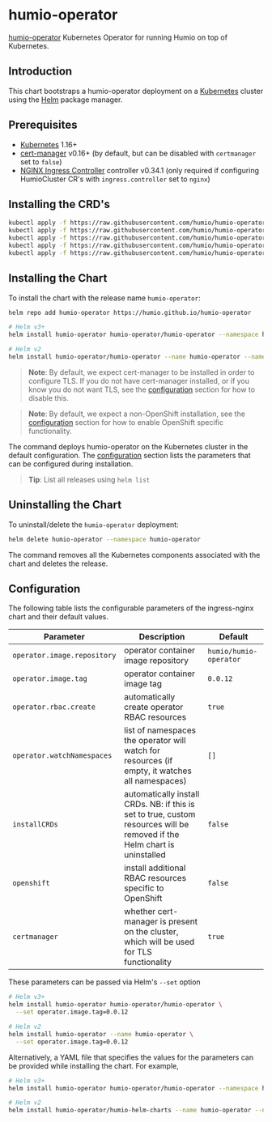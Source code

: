 # humio-operator

[humio-operator](https://github.com/humio/humio-operator) Kubernetes Operator for running Humio on top of Kubernetes.

## Introduction

This chart bootstraps a humio-operator deployment on a [Kubernetes](http://kubernetes.io) cluster using the [Helm](https://helm.sh) package manager.

## Prerequisites

- [Kubernetes](https://kubernetes.io) 1.16+
- [cert-manager](https://cert-manager.io) v0.16+ (by default, but can be disabled with `certmanager` set to `false`)
- [NGINX Ingress Controller](https://kubernetes.github.io/ingress-nginx) controller v0.34.1 (only required if configuring HumioCluster CR's with `ingress.controller` set to `nginx`)

## Installing the CRD's

```bash
kubectl apply -f https://raw.githubusercontent.com/humio/humio-operator/humio-operator-0.0.12/deploy/crds/core.humio.com_humioclusters_crd.yaml
kubectl apply -f https://raw.githubusercontent.com/humio/humio-operator/humio-operator-0.0.12/deploy/crds/core.humio.com_humioexternalclusters_crd.yaml
kubectl apply -f https://raw.githubusercontent.com/humio/humio-operator/humio-operator-0.0.12/deploy/crds/core.humio.com_humioingesttokens_crd.yaml
kubectl apply -f https://raw.githubusercontent.com/humio/humio-operator/humio-operator-0.0.12/deploy/crds/core.humio.com_humioparsers_crd.yaml
kubectl apply -f https://raw.githubusercontent.com/humio/humio-operator/humio-operator-0.0.12/deploy/crds/core.humio.com_humiorepositories_crd.yaml
```

## Installing the Chart

To install the chart with the release name `humio-operator`:

```bash
helm repo add humio-operator https://humio.github.io/humio-operator

# Helm v3+
helm install humio-operator humio-operator/humio-operator --namespace humio-operator -f values.yaml

# Helm v2
helm install humio-operator/humio-operator --name humio-operator --namespace humio-operator -f values.yaml
```

> **Note**: By default, we expect cert-manager to be installed in order to configure TLS. If you do not have cert-manager installed, or if you know you do not want TLS, see the [configuration](#configuration) section for how to disable this.

> **Note**: By default, we expect a non-OpenShift installation, see the [configuration](#configuration) section for how to enable OpenShift specific functionality.

The command deploys humio-operator on the Kubernetes cluster in the default configuration. The [configuration](#configuration) section lists the parameters that can be configured during installation.

> **Tip**: List all releases using `helm list`

## Uninstalling the Chart

To uninstall/delete the `humio-operator` deployment:

```bash
helm delete humio-operator --namespace humio-operator
```

The command removes all the Kubernetes components associated with the chart and deletes the release.

## Configuration

The following table lists the configurable parameters of the ingress-nginx chart and their default values.

Parameter | Description | Default
--- | --- | ---
`operator.image.repository` | operator container image repository | `humio/humio-operator`
`operator.image.tag` | operator container image tag | `0.0.12`
`operator.rbac.create` | automatically create operator RBAC resources | `true`
`operator.watchNamespaces` | list of namespaces the operator will watch for resources (if empty, it watches all namespaces) | `[]`
`installCRDs` | automatically install CRDs. NB: if this is set to true, custom resources will be removed if the Helm chart is uninstalled | `false`
`openshift` | install additional RBAC resources specific to OpenShift | `false`
`certmanager` | whether cert-manager is present on the cluster, which will be used for TLS functionality | `true`

These parameters can be passed via Helm's `--set` option

```bash
# Helm v3+
helm install humio-operator humio-operator/humio-operator \
  --set operator.image.tag=0.0.12

# Helm v2
helm install humio-operator --name humio-operator \
  --set operator.image.tag=0.0.12
```

Alternatively, a YAML file that specifies the values for the parameters can be provided while installing the chart. For example,

```bash
# Helm v3+
helm install humio-operator humio-operator/humio-operator --namespace humio-operator -f values.yaml

# Helm v2
helm install humio-operator/humio-helm-charts --name humio-operator --namespace humio-operator -f values.yaml
```
